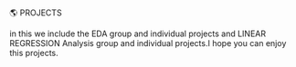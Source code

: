 🌎 PROJECTS 

in this we include the EDA group and individual projects and LINEAR REGRESSION Analysis group and individual projects.I hope you can enjoy this projects.
